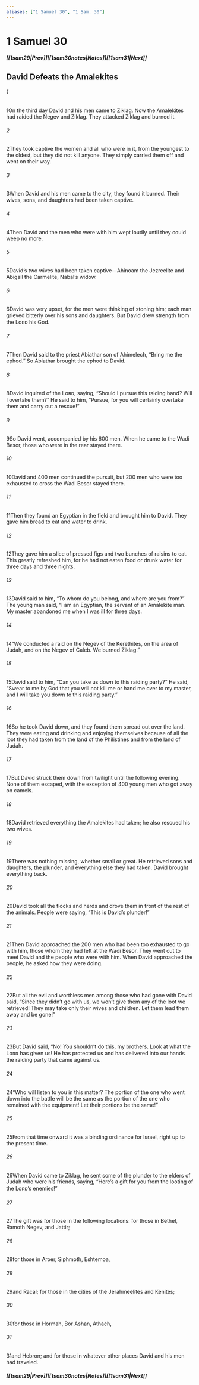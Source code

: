 ```yaml
---
aliases: ["1 Samuel 30", "1 Sam. 30"]
---
```

# 1 Samuel 30
##### <span class=arrow-left></span>[[1sam29|Prev]]<span class=navigation-separator></span>[[1sam30notes|Notes]]<span class=navigation-separator></span>[[1sam31|Next]]<span class=arrow-right></span>
## David Defeats the Amalekites
###### 1
<span class=verse-first>1</span>On the third day David and his men came to Ziklag. Now the Amalekites had raided the Negev and Ziklag. They attacked Ziklag and burned it.
###### 2
<span class=verse-body>2</span>They took captive the women and all who were in it, from the youngest to the oldest, but they did not kill anyone. They simply carried them off and went on their way.
###### 3
<span class=verse-body>3</span>When David and his men came to the city, they found it burned. Their wives, sons, and daughters had been taken captive.
###### 4
<span class=verse-body>4</span>Then David and the men who were with him wept loudly until they could weep no more.
###### 5
<span class=verse-body>5</span>David’s two wives had been taken captive—Ahinoam the Jezreelite and Abigail the Carmelite, Nabal’s widow.
###### 6
<span class=verse-body>6</span>David was very upset, for the men were thinking of stoning him; each man grieved bitterly over his sons and daughters. But David drew strength from the Lᴏʀᴅ his God.
<div class=paragraph-break></div>

###### 7
<span class=verse-first>7</span>Then David said to the priest Abiathar son of Ahimelech, “Bring me the ephod.” So Abiathar brought the ephod to David.
###### 8
<span class=verse-body>8</span>David inquired of the Lᴏʀᴅ, saying, “Should I pursue this raiding band? Will I overtake them?” He said to him, “Pursue, for you will certainly overtake them and carry out a rescue!”
###### 9
<span class=verse-body>9</span>So David went, accompanied by his 600 men. When he came to the Wadi Besor, those who were in the rear stayed there.
###### 10
<span class=verse-body>10</span>David and 400 men continued the pursuit, but 200 men who were too exhausted to cross the Wadi Besor stayed there.
<div class=paragraph-break></div>

###### 11
<span class=verse-first>11</span>Then they found an Egyptian in the field and brought him to David. They gave him bread to eat and water to drink.
###### 12
<span class=verse-body>12</span>They gave him a slice of pressed figs and two bunches of raisins to eat. This greatly refreshed him, for he had not eaten food or drunk water for three days and three nights.
###### 13
<span class=verse-body>13</span>David said to him, “To whom do you belong, and where are you from?” The young man said, “I am an Egyptian, the servant of an Amalekite man. My master abandoned me when I was ill for three days.
###### 14
<span class=verse-body>14</span>“We conducted a raid on the Negev of the Kerethites, on the area of Judah, and on the Negev of Caleb. We burned Ziklag.”
###### 15
<span class=verse-body>15</span>David said to him, “Can you take us down to this raiding party?” He said, “Swear to me by God that you will not kill me or hand me over to my master, and I will take you down to this raiding party.”
<div class=paragraph-break></div>

###### 16
<span class=verse-first>16</span>So he took David down, and they found them spread out over the land. They were eating and drinking and enjoying themselves because of all the loot they had taken from the land of the Philistines and from the land of Judah.
###### 17
<span class=verse-body>17</span>But David struck them down from twilight until the following evening. None of them escaped, with the exception of 400 young men who got away on camels.
###### 18
<span class=verse-body>18</span>David retrieved everything the Amalekites had taken; he also rescued his two wives.
###### 19
<span class=verse-body>19</span>There was nothing missing, whether small or great. He retrieved sons and daughters, the plunder, and everything else they had taken. David brought everything back.
###### 20
<span class=verse-body>20</span>David took all the flocks and herds and drove them in front of the rest of the animals. People were saying, “This is David’s plunder!”
<div class=paragraph-break></div>

###### 21
<span class=verse-first>21</span>Then David approached the 200 men who had been too exhausted to go with him, those whom they had left at the Wadi Besor. They went out to meet David and the people who were with him. When David approached the people, he asked how they were doing.
###### 22
<span class=verse-body>22</span>But all the evil and worthless men among those who had gone with David said, “Since they didn’t go with us, we won’t give them any of the loot we retrieved! They may take only their wives and children. Let them lead them away and be gone!”
###### 23
<span class=verse-body>23</span>But David said, “No! You shouldn’t do this, my brothers. Look at what the Lᴏʀᴅ has given us! He has protected us and has delivered into our hands the raiding party that came against us.
###### 24
<span class=verse-body>24</span>“Who will listen to you in this matter? The portion of the one who went down into the battle will be the same as the portion of the one who remained with the equipment! Let their portions be the same!”
###### 25
<span class=verse-body>25</span>From that time onward it was a binding ordinance for Israel, right up to the present time.
<div class=paragraph-break></div>

###### 26
<span class=verse-first>26</span>When David came to Ziklag, he sent some of the plunder to the elders of Judah who were his friends, saying, “Here’s a gift for you from the looting of the Lᴏʀᴅ’s enemies!”
###### 27
<span class=verse-body>27</span>The gift was for those in the following locations: for those in Bethel, Ramoth Negev, and Jattir;
###### 28
<span class=verse-body>28</span>for those in Aroer, Siphmoth, Eshtemoa,
###### 29
<span class=verse-body>29</span>and Racal; for those in the cities of the Jerahmeelites and Kenites;
###### 30
<span class=verse-body>30</span>for those in Hormah, Bor Ashan, Athach,
###### 31
<span class=verse-body>31</span>and Hebron; and for those in whatever other places David and his men had traveled.
##### <span class=arrow-left></span>[[1sam29|Prev]]<span class=navigation-separator></span>[[1sam30notes|Notes]]<span class=navigation-separator></span>[[1sam31|Next]]<span class=arrow-right></span>